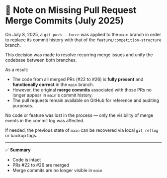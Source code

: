 # 📌 Note on Missing Pull Request Merge Commits (July 2025)

On July 8, 2025, a `git push --force` was applied to the `main` branch in order to replace its commit history with that of the `feature/competition-structure` branch.

This decision was made to resolve recurring merge issues and unify the codebase between both branches.

As a result:

- The code from all merged PRs (#22 to #26) is **fully present** and **functionally correct** in the `main` branch.
- However, the original **merge commits** associated with those PRs no longer appear in `main`'s commit history.
- The pull requests remain available on GitHub for reference and auditing purposes.

No code or feature was lost in the process — only the visibility of merge events in the commit log was affected.

If needed, the previous state of `main` can be recovered via local `git reflog` or backup tags.

---

✅ **Summary**  
- Code is intact  
- PRs #22 to #26 are merged  
- Merge commits are no longer visible in `main`  
